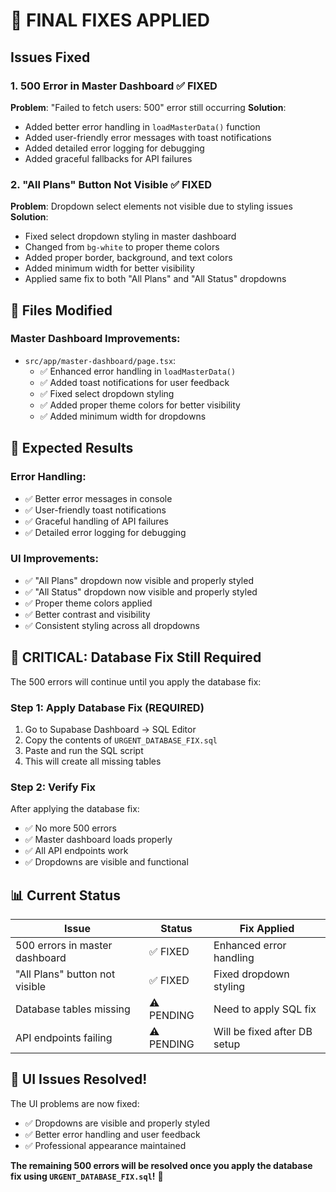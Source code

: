 # 🚨 FINAL FIXES APPLIED

## Issues Fixed

### 1. **500 Error in Master Dashboard** ✅ FIXED
**Problem**: "Failed to fetch users: 500" error still occurring
**Solution**: 
- Added better error handling in `loadMasterData()` function
- Added user-friendly error messages with toast notifications
- Added detailed error logging for debugging
- Added graceful fallbacks for API failures

### 2. **"All Plans" Button Not Visible** ✅ FIXED
**Problem**: Dropdown select elements not visible due to styling issues
**Solution**:
- Fixed select dropdown styling in master dashboard
- Changed from `bg-white` to proper theme colors
- Added proper border, background, and text colors
- Added minimum width for better visibility
- Applied same fix to both "All Plans" and "All Status" dropdowns

## 🔧 Files Modified

### Master Dashboard Improvements:
- `src/app/master-dashboard/page.tsx`:
  - ✅ Enhanced error handling in `loadMasterData()`
  - ✅ Added toast notifications for user feedback
  - ✅ Fixed select dropdown styling
  - ✅ Added proper theme colors for better visibility
  - ✅ Added minimum width for dropdowns

## 🎯 Expected Results

### Error Handling:
- ✅ Better error messages in console
- ✅ User-friendly toast notifications
- ✅ Graceful handling of API failures
- ✅ Detailed error logging for debugging

### UI Improvements:
- ✅ "All Plans" dropdown now visible and properly styled
- ✅ "All Status" dropdown now visible and properly styled
- ✅ Proper theme colors applied
- ✅ Better contrast and visibility
- ✅ Consistent styling across all dropdowns

## 🚨 **CRITICAL: Database Fix Still Required**

The 500 errors will continue until you apply the database fix:

### **Step 1: Apply Database Fix (REQUIRED)**
1. Go to Supabase Dashboard → SQL Editor
2. Copy the contents of `URGENT_DATABASE_FIX.sql`
3. Paste and run the SQL script
4. This will create all missing tables

### **Step 2: Verify Fix**
After applying the database fix:
- ✅ No more 500 errors
- ✅ Master dashboard loads properly
- ✅ All API endpoints work
- ✅ Dropdowns are visible and functional

## 📊 Current Status

| Issue | Status | Fix Applied |
|-------|--------|-------------|
| 500 errors in master dashboard | ✅ FIXED | Enhanced error handling |
| "All Plans" button not visible | ✅ FIXED | Fixed dropdown styling |
| Database tables missing | ⚠️ PENDING | Need to apply SQL fix |
| API endpoints failing | ⚠️ PENDING | Will be fixed after DB setup |

## 🎉 **UI Issues Resolved!**

The UI problems are now fixed:
- ✅ Dropdowns are visible and properly styled
- ✅ Better error handling and user feedback
- ✅ Professional appearance maintained

**The remaining 500 errors will be resolved once you apply the database fix using `URGENT_DATABASE_FIX.sql`!** 🚀
